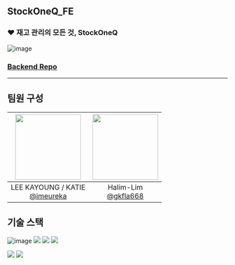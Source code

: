 ## StockOneQ_FE
### ❤️ 재고 관리의 모든 것, StockOneQ
![image](https://github.com/stockOneQ/front/assets/81246338/440a1995-4223-4890-86f1-8d77a6445666)

### [Backend Repo](https://github.com/stockOneQ/back)

---

## 팀원 구성
|<img src="https://avatars.githubusercontent.com/u/104339899?v=4" width="150" height="150"/>|<img src="https://avatars.githubusercontent.com/u/81246338?v=4" width="150" height="150"/>|
|:-:|:-:|
|LEE KAYOUNG / KATIE<br/>[@imeureka](https://github.com/imeureka)|Halim-Lim<br/>[@gkfla668](https://github.com/gkfla668)|

## 기술 스택
![image](https://github.com/goormthon-Univ/2024_BEOTKKOTTHON_TEAM_8_FE/assets/81246338/2261eaa7-8a36-4545-a896-178791a721a8)
<img src="https://img.shields.io/badge/Typescript-3178C6?style=flat-square&logo=Typescript&logoColor=white"/>
<img src="https://img.shields.io/badge/Recoil-3578E5?style=flat-square&logo=Recoil&logoColor=white"> <img src="https://img.shields.io/badge/styled components-DB7093?style=flat-square&logo=styled-components&logoColor=white"/>

<img src="https://img.shields.io/badge/AWS-232F3E?style=flat-square&logo=amazonaws&logoColor=white"/> <img src="https://img.shields.io/badge/EC2-FF9900?style=flat-square&logo=amazonec2&logoColor=black"/>

